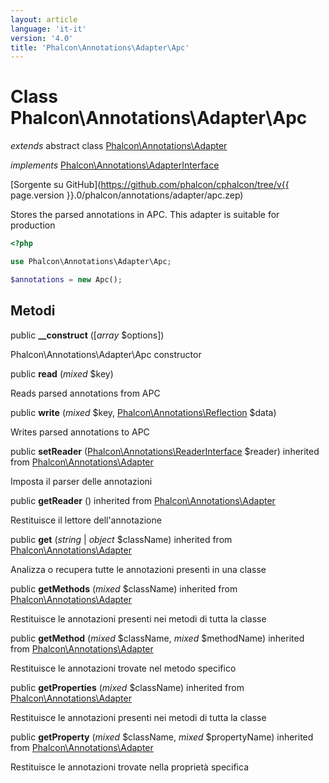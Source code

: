```yaml
---
layout: article
language: 'it-it'
version: '4.0'
title: 'Phalcon\Annotations\Adapter\Apc'
---
```

# Class **Phalcon\Annotations\Adapter\Apc**

*extends* abstract class [Phalcon\Annotations\Adapter](Phalcon_Annotations_Adapter)

*implements* [Phalcon\Annotations\AdapterInterface](Phalcon_Annotations_AdapterInterface)

[Sorgente su GitHub](https://github.com/phalcon/cphalcon/tree/v{{ page.version }}.0/phalcon/annotations/adapter/apc.zep)

Stores the parsed annotations in APC. This adapter is suitable for production

```php
<?php

use Phalcon\Annotations\Adapter\Apc;

$annotations = new Apc();

```

## Metodi

public **__construct** ([*array* $options])

Phalcon\Annotations\Adapter\Apc constructor

public **read** (*mixed* $key)

Reads parsed annotations from APC

public **write** (*mixed* $key, [Phalcon\Annotations\Reflection](Phalcon_Annotations_Reflection) $data)

Writes parsed annotations to APC

public **setReader** ([Phalcon\Annotations\ReaderInterface](Phalcon_Annotations_ReaderInterface) $reader) inherited from [Phalcon\Annotations\Adapter](Phalcon_Annotations_Adapter)

Imposta il parser delle annotazioni

public **getReader** () inherited from [Phalcon\Annotations\Adapter](Phalcon_Annotations_Adapter)

Restituisce il lettore dell'annotazione

public **get** (*string* | *object* $className) inherited from [Phalcon\Annotations\Adapter](Phalcon_Annotations_Adapter)

Analizza o recupera tutte le annotazioni presenti in una classe

public **getMethods** (*mixed* $className) inherited from [Phalcon\Annotations\Adapter](Phalcon_Annotations_Adapter)

Restituisce le annotazioni presenti nei metodi di tutta la classe

public **getMethod** (*mixed* $className, *mixed* $methodName) inherited from [Phalcon\Annotations\Adapter](Phalcon_Annotations_Adapter)

Restituisce le annotazioni trovate nel metodo specifico

public **getProperties** (*mixed* $className) inherited from [Phalcon\Annotations\Adapter](Phalcon_Annotations_Adapter)

Restituisce le annotazioni presenti nei metodi di tutta la classe

public **getProperty** (*mixed* $className, *mixed* $propertyName) inherited from [Phalcon\Annotations\Adapter](Phalcon_Annotations_Adapter)

Restituisce le annotazioni trovate nella proprietà specifica